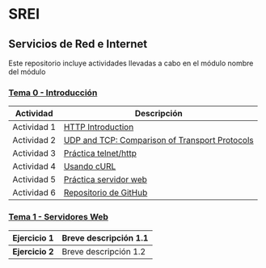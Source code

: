 # SREI

## Servicios de Red e Internet
Este repositorio incluye actividades llevadas a cabo en el módulo nombre del módulo

### [Tema 0 - Introducción](Tema0/readme.md)

| Actividad   | Descripción         |
| ----------- | ------------------- |
| Actividad 1 | [HTTP Introduction](/Tema0/Actividades/0.1_HTTP.md) |
| Actividad 2 | [UDP and TCP: Comparison of Transport Protocols](/Tema0/Actividades/0.2_UDPTCP.md) |
| Actividad 3 | [Práctica telnet/http](/Tema0/Actividades/0.3_TelnetHTTP.md) |
| Actividad 4 | [Usando cURL](/Tema0/Actividades/0.4_cURL.md) |
| Actividad 5 | [Práctica servidor web](/Tema0/Actividades/0.5_ServWeb.md) |
| Actividad 6 | [Repositorio de GitHub](/Tema0/Actividades/0.6_GitHub.md) |

### [Tema 1 - Servidores Web](Tema1/readme.md)

| **Ejercicio 1** | Breve descripción 1.1 |
| ----------- | --------------------- |
| **Ejercicio 2** | Breve descripción 1.2 |